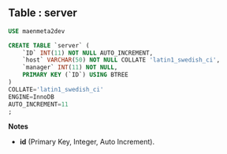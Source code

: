 Table : server
--------------

```SQL
USE maenmeta2dev

CREATE TABLE `server` (
	`ID` INT(11) NOT NULL AUTO_INCREMENT,
	`host` VARCHAR(50) NOT NULL COLLATE 'latin1_swedish_ci',
	`manager` INT(11) NOT NULL,
	PRIMARY KEY (`ID`) USING BTREE
)
COLLATE='latin1_swedish_ci'
ENGINE=InnoDB
AUTO_INCREMENT=11
;
```
__Notes__

+ __id__ (Primary Key, Integer, Auto Increment).